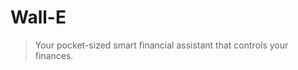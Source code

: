 <!--
Created: Mon Apr 18 2022 09:47:09 GMT-0400 (hora de Bolivia)
Modified: Mon Apr 18 2022 09:47:09 GMT-0400 (hora de Bolivia)
-->

# Wall-E

> Your pocket-sized smart financial assistant that controls your finances.
